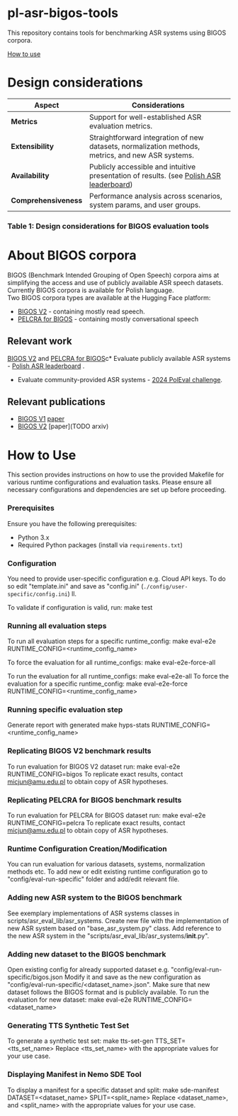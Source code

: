 # pl-asr-bigos-tools
This repository contains tools for benchmarking ASR systems using BIGOS corpora. <br>

[How to use](#how-to-use)
# Design considerations

| Aspect              | Considerations                                                                            |
|---------------------|-------------------------------------------------------------------------------------------|
| **Metrics**         | Support for well-established ASR evaluation metrics.                                      |
| **Extensibility**   | Straightforward integration of new datasets, normalization methods, metrics, and new ASR systems. |
| **Availability**    | Publicly accessible and intuitive presentation of results. (see [Polish ASR leaderboard](https://huggingface.co/spaces/amu-cai/pl-asr-leaderboard))                                |
| **Comprehensiveness** | Performance analysis across scenarios, system params, and user groups.                  |
### Table 1: Design considerations for BIGOS evaluation tools

# About BIGOS corpora
BIGOS (Benchmark Intended Grouping of Open Speech) corpora aims at simplifying the access and use of publicly available ASR speech datasets.<br>
Currently BIGOS corpora is available for Polish language.<br>
Two BIGOS corpora types are available at the Hugging Face platform: <br>
* [BIGOS V2](https://huggingface.co/datasets/amu-cai/pl-asr-bigos-v2) - containing mostly read speech.<br>
* [PELCRA for BIGOS](https://huggingface.co/datasets/pelcra/pl-asr-pelcra-for-bigos) - containing mostly conversational speech<br>

## Relevant work
[BIGOS V2](https://huggingface.co/datasets/amu-cai/pl-asr-bigos-v2) and [PELCRA for BIGOS](https://huggingface.co/datasets/pelcra/pl-asr-pelcra-for-bigos)c* Evaluate publicly available ASR systems - [Polish ASR leaderboard](https://huggingface.co/spaces/amu-cai/pl-asr-leaderboard) .<br>
* Evaluate community-provided ASR systems - [2024 PolEval challenge](https://beta.poleval.pl/gonito/challenge/2024-asr-bigos).<br>

## Relevant publications
* [BIGOS V1](https://huggingface.co/datasets/michaljunczyk/pl-asr-bigos) [paper](https://annals-csis.org/proceedings/2023/drp/pdf/1609.pdf)<br>
* [BIGOS V2](https://huggingface.co/datasets/amu-cai/pl-asr-bigos-v2) [paper](TODO arxiv)<br>

# How to Use
This section provides instructions on how to use the provided Makefile for various runtime configurations and evaluation tasks. 
Please ensure all necessary configurations and dependencies are set up before proceeding.

### Prerequisites
Ensure you have the following prerequisites:
- Python 3.x
- Required Python packages (install via `requirements.txt`)

### Configuration
You need to provide user-specific configuration e.g. Cloud API keys.
To do so edit "template.ini" and save as "config.ini" (`./config/user-specific/config.ini`)
ll.

To validate if configuration is valid, run: make test

### Running all evaluation steps
To run all evaluation steps for a specific runtime_config:
make eval-e2e RUNTIME_CONFIG=<runtime_config_name>

To force the evaluation for all runtime_configs:
make eval-e2e-force-all

To run the evaluation for all runtime_configs:
make eval-e2e-all
To force the evaluation for a specific runtime_config:
make eval-e2e-force RUNTIME_CONFIG=<runtime_config_name>

### Running specific evaluation step
Generate report with generated
make hyps-stats RUNTIME_CONFIG=<runtime_config_name>

### Replicating BIGOS V2 benchmark results 
To run evaluation for BIGOS V2 dataset run:
make eval-e2e RUNTIME_CONFIG=bigos
To replicate exact results, contact micjun@amu.edu.pl to obtain copy of ASR hypotheses.

### Replicating PELCRA for BIGOS benchmark results
To run evaluation for PELCRA for BIGOS dataset run:
make eval-e2e RUNTIME_CONFIG=pelcra
To replicate exact results, contact micjun@amu.edu.pl to obtain copy of ASR hypotheses.

### Runtime Configuration Creation/Modification
You can run evaluation for various datasets, systems, normalization methods etc.
To add new or edit existing runtime configuration go to "config/eval-run-specific" folder and add/edit relevant file.

### Adding new ASR system to the BIGOS benchmark
See exemplary implementations of ASR systems classes in scripts/asr_eval_lib/asr_systems.
Create new file with the implementation of new ASR system based on "base_asr_system.py" class.
Add reference to the new ASR system in the "scripts/asr_eval_lib/asr_systems/__init__.py".

### Adding new dataset to the BIGOS benchmark
Open existing config for already supported dataset e.g. "config/eval-run-specific/bigos.json
Modify it and save as the new configuration as "config/eval-run-specific/<dataset_name>.json".
Make sure that new dataset follows the BIGOS format and is publicly available.
To run the evaluation for new dataset:
make eval-e2e RUNTIME_CONFIG=<dataset_name>
### Generating TTS Synthetic Test Set 
To generate a synthetic test set:
make tts-set-gen TTS_SET=<tts_set_name>
Replace <tts_set_name> with the appropriate values for your use case.

### Displaying Manifest in Nemo SDE Tool
To display a manifest for a specific dataset and split:
make sde-manifest DATASET=<dataset_name> SPLIT=<split_name>
Replace <dataset_name>, and <split_name>  with the appropriate values for your use case.

